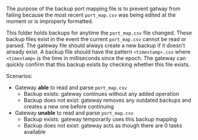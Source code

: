 The purpose of the backup port mapping file is to prevent gatway from failing because the most recent `port_map.csv` was being edited at the moment or is improperly formatted.

This folder holds backups for anytime the `port_map.csv` file changed.
These backup files exist in the event the current `port_map.csv` cannot be read or parsed. The gateway file should always create a new backup if it doesn't already exist. A backup file should have the pattern `<timestamp>.csv` where `<timestamp>` is the time in milliseconds since the epoch. The gateway can quickly confirm that this backup exists by checking whether this file exists. 

Scenarios:
- Gateway **able** to read and parse `port_map.csv`
	- Backup exists: gateway continues without any added operation
	- Backup does not exist: gateway removes any outdated backups and creates a new one before continuing
- Gateway **unable** to read and parse `port_map.csv`
	- Backup exists: gateway temporarily uses this backup mapping
	- Backup does not exist: gateway acts as though there are 0 tasks available
